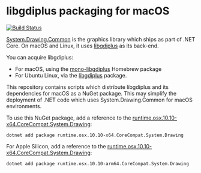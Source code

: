 # libgdiplus packaging for macOS

[![Build Status](https://github.com/CoreCompat/libgdiplus-packaging/actions/workflows/build.yaml/badge.svg)](https://github.com/CoreCompat/libgdiplus-packaging/actions/workflows/build.yaml)

[System.Drawing.Common](https://www.nuget.org/packages/System.Drawing.Common) is the graphics library which ships as part of .NET Core.
On macOS and Linux, it uses [libgdiplus](https://github.com/mono/libgdiplus) as its back-end.

You can acquire libgdiplus:
- For macOS, using the [mono-libgdiplus](https://formulae.brew.sh/formula/mono-libgdiplus)
Homebrew package
- For Ubuntu Linux, via the [libgdiplus](https://packages.ubuntu.com/search?keywords=libgdiplus&searchon=names&suite=all&section=all) package.

This repository contains scripts which distribute libgdiplus and its dependencies for macOS as a NuGet package. This may simplify
the deployment of .NET code which uses System.Drawing.Common for macOS environments.

To use this NuGet package, add a reference to the [runtime.osx.10.10-x64.CoreCompat.System.Drawing](https://www.nuget.org/packages/runtime.osx.10.10-x64.CoreCompat.System.Drawing):

```
dotnet add package runtime.osx.10.10-x64.CoreCompat.System.Drawing
```

For Apple Silicon, add a reference to the [runtime.osx.10.10-x64.CoreCompat.System.Drawing](https://www.nuget.org/packages/runtime.osx.10.10-arm64.CoreCompat.System.Drawing):

```
dotnet add package runtime.osx.10.10-arm64.CoreCompat.System.Drawing
```

